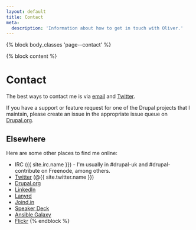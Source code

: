 ```yaml
---
layout: default
title: Contact
meta:
  description: 'Information about how to get in touch with Oliver.'
---
```

{% block body_classes 'page--contact' %}

{% block content %}
# Contact

The best ways to contact me is via <a href="mailto:{{ site.email }}?subject=Contact%20Oliver%20Davies">email</a> and <a href="{{ site.twitter.url }}">Twitter</a>.

If you have a support or feature request for one of the Drupal projects that I maintain, please create an issue in the appropriate issue queue on [Drupal.org](https://www.drupal.org).

## Elsewhere

Here are some other places to find me online:

* IRC ({{ site.irc.name }}) - I'm usually in #drupal-uk and #drupal-contribute on Freenode, among others.
* <a href="{{ site.twitter.url }}">Twitter</a> (@{{ site.twitter.name }})
* <a href="{{ site.drupalorg.nice }}">Drupal.org</a>
* <a href="{{ site.linkedin.url }}">LinkedIn</a>
* <a href="{{ site.lanyrd.url }}">Lanyrd</a>
* <a href="{{ site.joindin.url }}">Joind.in</a>
* <a href="{{ site.speakerdeck.url }}">Speaker Deck</a>
* <a href="{{ site.ansible_galaxy.url }}">Ansible Galaxy</a>
* <a href="{{ site.flickr.url }}">Flickr</a>
{% endblock %}
